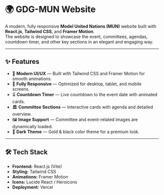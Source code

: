 # 🌍 GDG-MUN Website

A modern, fully responsive **Model United Nations (MUN)** website built with **React.js**, **Tailwind CSS**, and **Framer Motion**.  
The website is designed to showcase the event, committees, agendas, countdown timer, and other key sections in an elegant and engaging way.

---

## ✨ Features

- 🎨 **Modern UI/UX** — Built with Tailwind CSS and Framer Motion for smooth animations.  
- 📱 **Fully Responsive** — Optimized for desktop, tablet, and mobile screens.  
- ⏳ **Countdown Timer** — Live countdown to the event date with animated cards.  
- 🏛 **Committee Sections** — Interactive cards with agenda and detailed overview.  
- 🖼 **Image Support** — Committee and event-related images are dynamically loaded.  
- 🌟 **Dark Theme** — Gold & black color theme for a premium look.  

---

## 🛠 Tech Stack

- **Frontend:** React.js (Vite)
- **Styling:** Tailwind CSS  
- **Animations:** Framer Motion  
- **Icons:** Lucide React / Heroicons  
- **Deployment:** Vercel 
